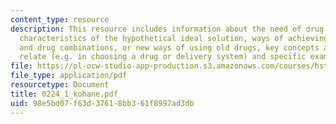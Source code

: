 ```yaml
---
content_type: resource
description: This resource includes information about the need of drug development,
  characteristics of the hypothetical ideal solution, ways of achieving, new drugs
  and drug combinations, or new ways of using old drugs, key concepts and how they
  relate (e.g. in choosing a drug or delivery system) and specific examples.
file: https://ol-ocw-studio-app-production.s3.amazonaws.com/courses/hst-151-principles-of-pharmacology-spring-2005/98e5bd07f63d37618bb361f8997ad3db_0224_1_kohane.pdf
file_type: application/pdf
resourcetype: Document
title: 0224_1_kohane.pdf
uid: 98e5bd07-f63d-3761-8bb3-61f8997ad3db
---
```

